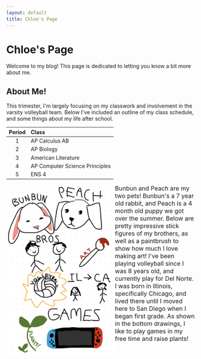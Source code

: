 ```yaml
---
layout: default
title: Chloe's Page
---
```



<h1> Chloe's Page </h1>
<p> Welcome to my blog! This page is dedicated to letting you know a bit more about me. </p>

<h2> About Me! </h2>
<p> This trimester, I'm largely focusing on my classwork and involvement in the varsity volleyball team. Below I've included an outline of my class schedule, and some things about my life after school. </p>

| Period | Class |
| :---: | :--- |
| 1 | AP Calculus AB |
| 2 | AP Biology |
| 3 | American Literature |
| 4 | AP Computer Science Principles |
| 5 | ENS 4 |

<p><img src="freeform.jpg" alt="freeform drawing about me" style="float:left;width:289.8px;height:451.15px;"><font size="3">
Bunbun and Peach are my two pets! Bunbun's a 7 year old rabbit, and Peach is a 4 month old puppy we got over the summer. Below are pretty impressive stick figures of my brothers, as well as a paintbrush to show how much I love making art! I've been playing volleyball since I was 8 years old, and currently play for Del Norte. I was born in Illinois, specifically Chicago, and lived there until I moved here to San Diego when I began first grade. As shown in the bottom drawings, I like to play games in my free time and raise plants!</font></p>
